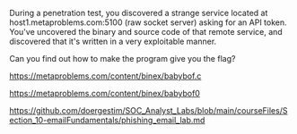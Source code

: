 During a penetration test, you discovered a strange service located at host1.metaproblems.com:5100 (raw socket server) asking for an API token. You've uncovered the binary and source code of that remote service, and discovered that it's written in a very exploitable manner.

Can you find out how to make the program give you the flag?

https://metaproblems.com/content/binex/babybof.c

https://metaproblems.com/content/binex/babybof0

https://github.com/doergestim/SOC_Analyst_Labs/blob/main/courseFiles/Section_10-emailFundamentals/phishing_email_lab.md
